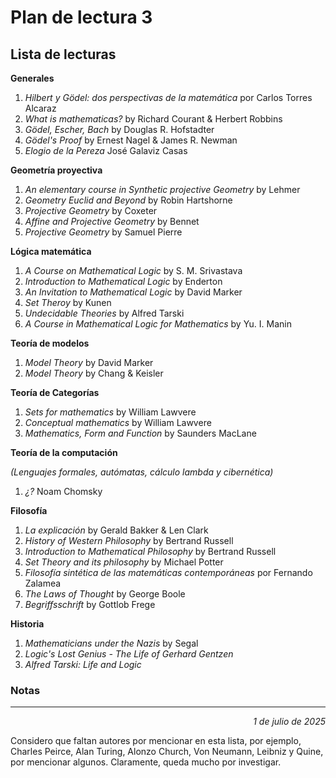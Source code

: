 # Plan de lectura 3

## Lista de lecturas

**Generales**

1. _Hilbert y Gödel: dos perspectivas de la matemática_ por Carlos Torres Alcaraz
2. _What is mathematicas?_ by Richard Courant & Herbert Robbins 
3. _Gödel, Escher, Bach_ by Douglas R. Hofstadter
4. _Gödel's Proof_ by Ernest Nagel & James R. Newman
5. _Elogio de la Pereza_ José Galaviz Casas

**Geometría proyectiva**

1.  _An elementary course in Synthetic projective Geometry_ by Lehmer
2.  _Geometry Euclid and Beyond_ by Robin Hartshorne
3.  _Projective Geometry_ by Coxeter
4.  _Affine and Projective Geometry_ by Bennet
5.  _Projective Geometry_ by Samuel Pierre

**Lógica matemática**

1. _A Course on Mathematical Logic_ by S. M. Srivastava
2. _Introduction to Mathematical Logic_ by Enderton
3. _An Invitation to Mathematical Logic_ by David Marker 
4. _Set Theroy_ by Kunen
5. _Undecidable Theories_ by Alfred Tarski
6. _A Course in Mathematical Logic for Mathematics_ by Yu. I. Manin

**Teoría de modelos**

1. _Model Theory_ by David Marker
2. _Model Theory_ by Chang & Keisler

**Teoría de Categorías**

1. _Sets for mathematics_ by William Lawvere
2. _Conceptual mathematics_ by William Lawvere
3. _Mathematics, Form and Function_ by Saunders MacLane

**Teoría de la computación**

_(Lenguajes formales, autómatas, cálculo lambda y cibernética)_ 

1. _¿?_ Noam Chomsky

**Filosofía**

1. _La explicación_ by Gerald Bakker & Len Clark
2. _History of Western Philosophy_ by Bertrand Russell
3. _Introduction to Mathematical Philosophy_ by Bertrand Russell
4. _Set Theory and its philosophy_ by Michael Potter 
5. _Filosofía sintética de las matemáticas contemporáneas_ por Fernando Zalamea
6. _The Laws of Thought_ by George Boole
7. _Begriffsschrift_ by  Gottlob Frege

**Historia**

1. _Mathematicians under the Nazis_ by Segal
2. _Logic's Lost Genius - The Life of Gerhard Gentzen_
3. _Alfred Tarski: Life and Logic_

### Notas 

---

<p align="right"><i>1 de julio de 2025</i></p>

Considero que faltan autores por mencionar en esta lista, por ejemplo, Charles Peirce, Alan Turing, Alonzo Church, Von Neumann, Leibniz y Quine, por mencionar algunos. Claramente, queda mucho por investigar.
